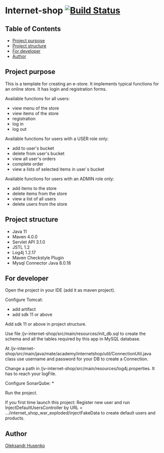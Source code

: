 # Internet-shop [![Build Status](https://travis-ci.com/vztot/internet-shop.svg?branch=master)](https://travis-ci.com/vztot/internet-shop)

## Table of Contents

* [Project purpose](#project-purpose)
* [Project structure](#project-structure)
* [For developer](#for-developer)
* [Author](#author)

## Project purpose

This is a template for creating an e-store. It implements typical functions for an online store. It has login and registration forms.

Available functions for all users:
* view menu of the store
* view items of the store
* registration
* log in
* log out

Available functions for users with a USER role only:
* add to user's bucket
* delete from user's bucket
* view all user's orders
* complete order
* view a lists of selected items in user`s bucket

Available functions for users with an ADMIN role only:
* add items to the store
* delete items from the store
* view a list of all users
* delete users from the store

## Project structure

* Java 11
* Maven 4.0.0
* Servlet API 3.1.0
* JSTL 1.2
* Log4j 1.2.17
* Maven Checkstyle Plugin
* Mysql Connector Java 8.0.18

## For developer

Open the project in your IDE (add it as maven project).

Configure Tomcat:
* add artifact
* add sdk 11 or above

Add sdk 11 or above in project structure.

Use file /jv-internet-shop/src/main/resources/init_db.sql to create the schema and all the tables required by this app in MySQL database.

At /jv-internet-shop/src/main/java/mate/academy/internetshop/util/ConnectionUtil.java class use username and password for your DB to create a Connection.

Change a path in /jv-internet-shop/src/main/resources/log4j.properties. It has to reach your logFile.

Configure SonarQube:
*

Run the project.

If you first time launch this project: Register new user and run InjectDefaultUsersController by URL = .../internet_shop_war_exploded/injectFakeData to create default users and products.

## Author

[Oleksandr Husenko](https://github.com/vztot)